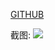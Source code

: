 
[GITHUB](https://github.com/iochenlei/blog/blob/master/week%201%20-%20%E7%BA%BF%E4%B8%8B%E5%9F%B9%E8%AE%AD%E6%80%BB%E7%BB%93.md)

截图:
![](https://s3.cn-north-1.amazonaws.com.cn/tws-upload/images/1550040157444-ce63fc91-41df-496e-8133-90e174d0959e.png)